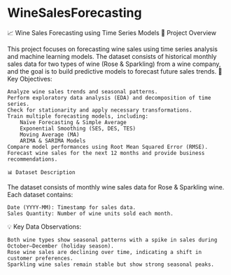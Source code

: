 # WineSalesForecasting

📈 Wine Sales Forecasting using Time Series Models
🚀 Project Overview

This project focuses on forecasting wine sales using time series analysis and machine learning models. The dataset consists of historical monthly sales data for two types of wine (Rose & Sparkling) from a wine company, and the goal is to build predictive models to forecast future sales trends.
🎯 Key Objectives:

    Analyze wine sales trends and seasonal patterns.
    Perform exploratory data analysis (EDA) and decomposition of time series.
    Check for stationarity and apply necessary transformations.
    Train multiple forecasting models, including:
        Naïve Forecasting & Simple Average
        Exponential Smoothing (SES, DES, TES)
        Moving Average (MA)
        ARIMA & SARIMA Models
    Compare model performances using Root Mean Squared Error (RMSE).
    Forecast wine sales for the next 12 months and provide business recommendations.

    📊 Dataset Description

The dataset consists of monthly wine sales data for Rose & Sparkling wine. Each dataset contains:

    Date (YYYY-MM): Timestamp for sales data.
    Sales Quantity: Number of wine units sold each month.

💡 Key Data Observations:

    Both wine types show seasonal patterns with a spike in sales during October–December (holiday season).
    Rose wine sales are declining over time, indicating a shift in customer preferences.
    Sparkling wine sales remain stable but show strong seasonal peaks.